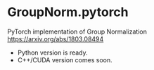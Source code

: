 # GroupNorm.pytorch
PyTorch implementation of Group Normalization https://arxiv.org/abs/1803.08494

* Python version is ready.
* C++/CUDA version comes soon.